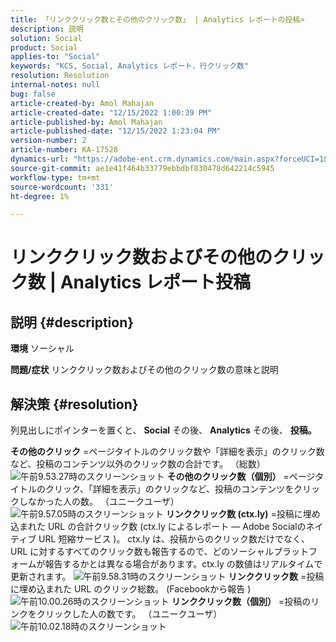 ```yaml
---
title: 「リンククリック数とその他のクリック数」 | Analytics レポートの投稿»
description: 説明
solution: Social
product: Social
applies-to: "Social"
keywords: "KCS, Social, Analytics レポート，行クリック数"
resolution: Resolution
internal-notes: null
bug: false
article-created-by: Amol Mahajan
article-created-date: "12/15/2022 1:00:39 PM"
article-published-by: Amol Mahajan
article-published-date: "12/15/2022 1:23:04 PM"
version-number: 2
article-number: KA-17528
dynamics-url: "https://adobe-ent.crm.dynamics.com/main.aspx?forceUCI=1&pagetype=entityrecord&etn=knowledgearticle&id=c7533577-787c-ed11-81ac-6045bd006b4b"
source-git-commit: ae1e41f464b33779ebbdbf830478d642214c5945
workflow-type: tm+mt
source-wordcount: '331'
ht-degree: 1%

---
```


# リンククリック数およびその他のクリック数 | Analytics レポート投稿

## 説明 {#description}

<b>環境</b>
ソーシャル


<b>問題/症状</b>
リンククリック数およびその他のクリック数の意味と説明


## 解決策 {#resolution}


列見出しにポインターを置くと、 <b>Social</b> その後、 <b>Analytics</b> その後、 <b>投稿。</b>

<b>その他のクリック</b> =ページタイトルのクリック数や「詳細を表示」のクリック数など、投稿のコンテンツ以外のクリック数の合計です。 （総数）
![午前9.53.27時のスクリーンショット](https://helpx.adobe.com/content/dam/help/en/social/kb/link-clicks-click-definitions/jcr%3acontent/main-pars/image/Screen%20Shot%202014-07-09%20at%209.53.27%20AM.png "午前9.53.27時のスクリーンショット")
<b>その他のクリック数（個別）</b> =ページタイトルのクリック、「詳細を表示」のクリックなど、投稿のコンテンツをクリックしなかった人の数。 （ユニークユーザ）
![午前9.57.05時のスクリーンショット](https://helpx.adobe.com/content/dam/help/en/social/kb/link-clicks-click-definitions/jcr%3acontent/main-pars/image_0/Screen%20Shot%202014-07-09%20at%209.57.05%20AM.png "午前9.57.05時のスクリーンショット")
<b>リンククリック数 (ctx.ly)</b> =投稿に埋め込まれた URL の合計クリック数 (ctx.ly によるレポート — Adobe Socialのネイティブ URL 短縮サービス )。 ctx.ly は、投稿からのクリック数だけでなく、URL に対するすべてのクリック数も報告するので、どのソーシャルプラットフォームが報告するかとは異なる場合があります。ctx.ly の数値はリアルタイムで更新されます。
![午前9.58.31時のスクリーンショット](https://helpx.adobe.com/content/dam/help/en/social/kb/link-clicks-click-definitions/jcr%3acontent/main-pars/image_1/Screen%20Shot%202014-07-09%20at%209.58.31%20AM.png "午前9.58.31時のスクリーンショット")
<b>リンククリック数</b> =投稿に埋め込まれた URL のクリック総数。 (Facebookから報告 )
![午前10.00.26時のスクリーンショット](https://helpx.adobe.com/content/dam/help/en/social/kb/link-clicks-click-definitions/jcr%3acontent/main-pars/image_2/Screen%20Shot%202014-07-09%20at%2010.00.26%20AM.png "午前10.00.26時のスクリーンショット")
<b>リンククリック数（個別）</b> =投稿のリンクをクリックした人の数です。 （ユニークユーザ）
![午前10.02.18時のスクリーンショット](https://helpx.adobe.com/content/dam/help/en/social/kb/link-clicks-click-definitions/jcr%3acontent/main-pars/image_3/Screen%20Shot%202014-07-09%20at%2010.02.18%20AM.png "午前10.02.18時のスクリーンショット")